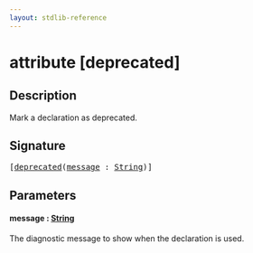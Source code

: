 ```yaml
---
layout: stdlib-reference
---
```


# attribute [deprecated]

## Description

Mark a declaration as deprecated.

## Signature

<pre>
[<a href=".html">deprecated</a>(<a href=".html#decl-message" class="code_param">message</a> : <a href="../../types/string-0/index.html" class="code_type">String</a>)]
</pre>

## Parameters

####  <a id="decl-message"></a>message  : [String](../../types/string-0/index.html)
The diagnostic message to show when the declaration is used.



